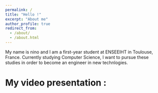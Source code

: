 ```yaml
---
permalink: /
title: "Hello !"
excerpt: "About me"
author_profile: true
redirect_from: 
  - /about/
  - /about.html
---
```


My name is nino and I am a first-year student at ENSEEIHT in Toulouse, France. Currently studying Computer Science, I want to pursue these studies in order to become an engineer in new technlogies.

My video presentation :
======
